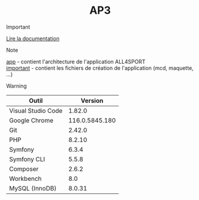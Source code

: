 # <div align="center">AP3</div>

> [!IMPORTANT]
> [Lire la documentation ](../main/important/doc/utilisation/utilisation.pdf)

> [!NOTE]
> [app](tree/main/app) - contient l'architecture de l'application ALL4SPORT<br>
> [important](tree/main/important) - contient les fichiers de création de l'application (mcd, maquette, ...)

> [!WARNING]
> | Outil  | Version |
> | ------------- | ------------- |
> | Visual Studio Code | 1.82.0 |
> | Google Chrome | 116.0.5845.180 |
> | Git | 2.42.0 |
> | PHP | 8.2.10 |
> | Symfony | 6.3.4 |
> | Symfony CLI | 5.5.8 |
> | Composer | 2.6.2 |
> | Workbench | 8.0 |
> | MySQL (InnoDB) | 8.0.31 |
